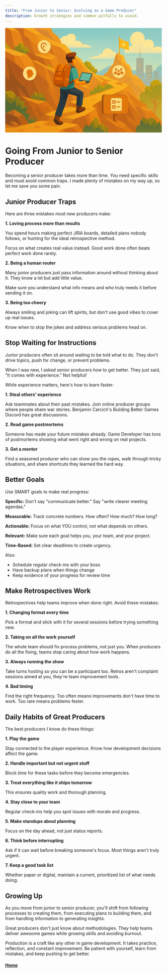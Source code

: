 ```yaml
---
title: "From Junior to Senior: Evolving as a Game Producer"
description: Growth strategies and common pitfalls to avoid.
---
```


![Junior to Sernior Producer](./assets/junior-to-senior.png)

# Going From Junior to Senior Producer

Becoming a senior producer takes more than time. You need specific skills and must avoid common traps. I made plenty of mistakes on my way up, so let me save you some pain.

## Junior Producer Traps

Here are three mistakes most new producers make:

**1. Loving process more than results**

You spend hours making perfect JIRA boards, detailed plans nobody follows, or hunting for the ideal retrospective method.

Focus on what creates real value instead. Good work done often beats perfect work done rarely.

**2. Being a human router**

Many junior producers just pass information around without thinking about it. They know a lot but add little value.

Make sure you understand what info means and who truly needs it before sending it on.

**3. Being too cheery**

Always smiling and joking can lift spirits, but don't use good vibes to cover up real issues. 

Know when to stop the jokes and address serious problems head on.

## Stop Waiting for Instructions

Junior producers often sit around waiting to be told what to do. They don't drive topics, push for change, or prevent problems.

When I was new, I asked senior producers how to get better. They just said, "It comes with experience." Not helpful!

While experience matters, here's how to learn faster:

**1. Steal others' experience**

Ask teammates about their past mistakes. Join online producer groups where people share war stories. Benjamin Carcich's Building Better Games Discord has great discussions.

**2. Read game postmortems**

Someone has made your future mistakes already. Game Developer has tons of postmortems showing what went right and wrong on real projects.

**3. Get a mentor**

Find a seasoned producer who can show you the ropes, walk through tricky situations, and share shortcuts they learned the hard way.

## Better Goals

Use SMART goals to make real progress:

**Specific:** Don't say "communicate better." Say "write clearer meeting agendas."

**Measurable:** Track concrete numbers. How often? How much? How long?

**Actionable:** Focus on what YOU control, not what depends on others.

**Relevant:** Make sure each goal helps you, your team, and your project.

**Time-Based:** Set clear deadlines to create urgency.

Also:
- Schedule regular check-ins with your boss
- Have backup plans when things change
- Keep evidence of your progress for review time

## Make Retrospectives Work

Retrospectives help teams improve when done right. Avoid these mistakes:

**1. Changing format every time**

Pick a format and stick with it for several sessions before trying something new.

**2. Taking on all the work yourself**

The whole team should fix process problems, not just you. When producers do all the fixing, teams stop caring about how work happens.

**3. Always running the show**

Take turns hosting so you can be a participant too. Retros aren't complaint sessions aimed at you, they're team improvement tools.

**4. Bad timing**

Find the right frequency. Too often means improvements don't have time to work. Too rare means problems fester.

## Daily Habits of Great Producers

The best producers I know do these things:

**1. Play the game**

Stay connected to the player experience. Know how development decisions affect the game.

**2. Handle important but not urgent stuff**

Block time for these tasks before they become emergencies.

**3. Treat everything like it ships tomorrow**

This ensures quality work and thorough planning.

**4. Stay close to your team**

Regular check-ins help you spot issues with morale and progress.

**5. Make standups about planning**

Focus on the day ahead, not just status reports.

**6. Think before interrupting**

Ask if it can wait before breaking someone's focus. Most things aren't truly urgent.

**7. Keep a good task list**

Whether paper or digital, maintain a current, prioritized list of what needs doing.

## Growing Up

As you move from junior to senior producer, you'll shift from following processes to creating them, from executing plans to building them, and from handling information to generating insights.

Great producers don't just know about methodologies. They help teams deliver awesome games while growing skills and avoiding burnout.

Production is a craft like any other in game development. It takes practice, reflection, and constant improvement. Be patient with yourself, learn from mistakes, and keep pushing to get better.

#### [Home](./README.md) 
